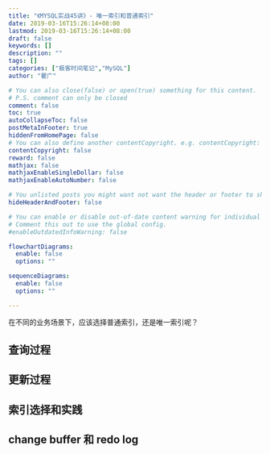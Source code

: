 ```yaml
---
title: "《MYSQL实战45讲》- 唯一索引和普通索引"
date: 2019-03-16T15:26:14+08:00
lastmod: 2019-03-16T15:26:14+08:00
draft: false
keywords: []
description: ""
tags: []
categories: ["极客时间笔记","MySQL"]
author: "瞿广"

# You can also close(false) or open(true) something for this content.
# P.S. comment can only be closed
comment: false
toc: true
autoCollapseToc: false
postMetaInFooter: true
hiddenFromHomePage: false
# You can also define another contentCopyright. e.g. contentCopyright: "This is another copyright."
contentCopyright: false
reward: false
mathjax: false
mathjaxEnableSingleDollar: false
mathjaxEnableAutoNumber: false

# You unlisted posts you might want not want the header or footer to show
hideHeaderAndFooter: false

# You can enable or disable out-of-date content warning for individual post.
# Comment this out to use the global config.
#enableOutdatedInfoWarning: false

flowchartDiagrams:
  enable: false
  options: ""

sequenceDiagrams: 
  enable: false
  options: ""

---
```

在不同的业务场景下，应该选择普通索引，还是唯一索引呢？
<!--more-->

## 查询过程

## 更新过程

## 索引选择和实践

## change buffer 和 redo log